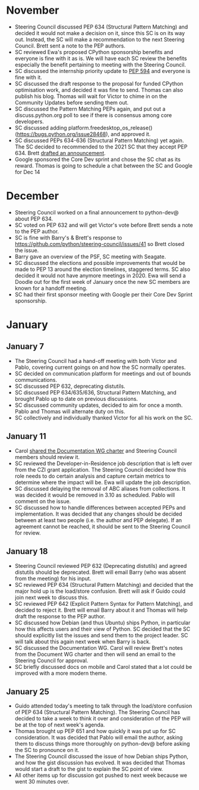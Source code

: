 # November

- Steering Council discussed PEP 634 (Structural Pattern Matching) and
  decided it would not make a decision on it, since this SC is on its way
  out. Instead, the SC will make a recommendation to the next Steering
  Council. Brett sent a note to the PEP authors.
- SC reviewed Ewa's proposed CPython sponsorship benefits and everyone is
  fine with it as is. We will have each SC review the benefits especially
  the benefit pertaining to meeting with the Steering Council.
- SC discussed the internship priority update to [PEP
  594](https://www.python.org/dev/peps/pep-0594/) and everyone is fine with
  it.
- SC discussed the draft response to the proposal for funded CPython
  optimisation work, and decided it was fine to send. Thomas can also
  publish his blog. Thomas will wait for Victor to chime in on the Community
  Updates before sending them out.
- SC discussed the Pattern Matching PEPs again, and put out a
  discuss.python.org poll to see if there is consensus among core
  developers.
- SC discussed adding platform.freedesktop_os_release()
  (https://bugs.python.org/issue28468), and approved it.
- SC discussed PEPs 634-636 (Structural Pattern Matching) yet again. The SC
  decided to recommended to the 2021 SC that they accept PEP 634. Brett
  [drafted an announcement](https://mail.python.org/archives/list/steering-council@python.org/thread/I745B6GLVRDA42ZI5HMCN3YOQG5ZXEY3/).
- Google sponsored the Core Dev sprint and chose the SC chat as its reward.
  Thomas is going to schedule a chat between the SC and Google for Dec 14

# December
- Steering Council worked on a final announcement to python-dev@ about PEP
  634.
- SC voted on PEP 632 and will get Victor's vote before Brett sends a note
  to the PEP author.
- SC is fine with Barry's & Brett's response to
  https://github.com/python/steering-council/issues/41 so Brett closed the
  issue.
- Barry gave an overview of the PSF, SC meeting with Seagate.
- SC discussed the elections and possible improvements that would be made to
  PEP 13 around the election timelines, staggered terms. SC also decided it
  would not have anymore meetings in 2020. Ewa will send a Doodle out for
  the first week of January once the new SC members are known for a handoff
  meeting.
- SC had their first sponsor meeting with Google per their Core Dev Sprint
  sponsorship.

# January

## January 7
- The Steering Council had a hand-off meeting with both Victor and Pablo,
  covering current goings on and how the SC normally operates.
- SC decided on communication platform for meetings and out of bounds
  communications.
- SC discussed PEP 632, deprecating distutils.
- SC discussed PEP 634/635/636, Structural Pattern Matching, and brought
  Pablo up to date on previous discussions.
- SC discussed community updates, decided to aim for once a month. Pablo and
  Thomas will alternate duty on this.
- SC collectively and individually thanked Victor for all his work on the
  SC.

## January 11
- Carol [shared the Documentation WG charter](https://docs.google.com/document/d/175bjJA7hKRaqvLjiRXSvUxKgGWGJ5RMuW-jYKUsXm8c)
  and Steering Council members should review it.
- SC reviewed the Developer-in-Residence job description that is left over
  from the CZI grant application. The Steering Council decided how this role
  needs to do certain analysis and capture certain metrics to determine
  where the impact will be. Ewa will update the job description.
- SC discussed delaying the removal of ABC aliases from collections. It was
  decided it would be removed in 3.10 as scheduled. Pablo will comment on
  the issue.
- SC discussed how to handle differences between accepted PEPs and
  implementation. It was decided that any changes should be decided between
  at least two people (i.e. the author and PEP delegate). If an agreement
  cannot be reached, it should be sent to the Steering Council for review.

## January 18
- Steering Council reviewed PEP 632 (Deprecating distutils) and agreed
  distutils should be deprecated. Brett will email Barry (who was absent
  from the meeting) for his input.
- SC reviewed PEP 634 (Structural Pattern Matching) and decided that the
  major hold up is the load/store confusion. Brett will ask if Guido could
  join next week to discuss this.
- SC reviewed PEP 642 (Explicit Pattern Syntax for Pattern Matching), and
  decided to reject it. Brett will email Barry about it and Thomas will help
  draft the response to the PEP author.
- SC discussed how Debian (and thus Ubuntu) ships Python, in particular how this affects
  users and their view of Python. SC decided that the SC should explicitly
  list the issues and send them to the project leader. SC will talk about
  this again next week when Barry is back.
- SC discussed the Documentation WG. Carol will review Brett's notes from
  the Document WG charter and then will send an email to the Steering
  Council for approval.
- SC briefly discussed docs on mobile and Carol stated that a lot could be
  improved with a more modern theme.

## January 25
- Guido attended today's meeting to talk through the load/store confusion of
  PEP 634 (Structural Pattern Matching). The Steering Council has decided to
  take a week to think it over and consideration of the PEP will be at the
  top of next week's agenda.
- Thomas brought up PEP 651 and how quickly it was put up for SC consideration. It
  was decided that Pablo will email the author, asking them to discuss
  things more thoroughly on python-dev@ before asking the SC to pronounce on
  it.
- The Steering Council discussed the issue of how Debian ships Python, and
  how the gist discussion has evolved. It was decided that Thomas would
  start a draft to the gist to explain the SC point of view.
- All other items up for discussion got pushed to next week because we went
  30 minutes over.
